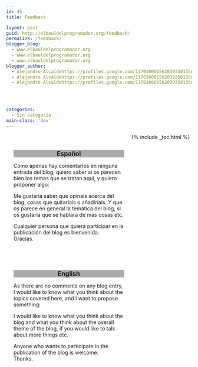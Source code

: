```yaml
---
id: 45
title: Feedback

layout: post
guid: http://elbauldelprogramador.org/feedback/
permalink: /feedback/
blogger_blog:
  - www.elbauldelprogramador.org
  - www.elbauldelprogramador.org
  - www.elbauldelprogramador.org
blogger_author:
  - Alejandro Alcaldehttps://profiles.google.com/117030001562039350135noreply@blogger.com
  - Alejandro Alcaldehttps://profiles.google.com/117030001562039350135noreply@blogger.com
  - Alejandro Alcaldehttps://profiles.google.com/117030001562039350135noreply@blogger.com

  
  
  
categories:
  - Sin categoría
main-class: 'dev'
---
```

<div style="float:left; margin:20px; width:300px; ">
  <h2 style="font-size:1.2em;  background:#AAA; text-align:center;">
    Espa&ntilde;ol
  </h2>
  
  <p>
    Como apenas hay comentarios en ninguna entrada del blog, quiero saber si os parecen bien los temas que se tratan aqui, y quiero proponer algo:
  </p>
  
  <p>
    Me gustaria saber que opinais acerca del blog, cosas que quitaríais o añadiríais. Y que os parece en general la temática del blog, si os gustaría que se hablara de mas cosas etc.
  </p>
  
  <p>
    Cualquier persona que quiera participar en la publicación del blog es bienvenida.<br /> Gracias.
  </p>
</div>

<div style="float:left; margin:20px; width:300px;">
  <h2 style="font-size:1.2em;  background:#AAA; text-align:center;">
    English
  </h2>
  
  <p>
    As there are no comments on any blog entry, I would like to know what you think about the topics covered here, and I want to propose something:
  </p>
  
  <p>
    I would like to know what you think about the blog and what you think about the overall theme of the blog, if you would like to talk about more things etc.
  </p>
  
  <p>
    Anyone who wants to participate in the publication of the blog is welcome.<br /> Thanks.
  </p>
</div>



{% include _toc.html %}
